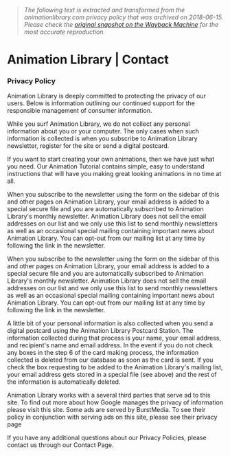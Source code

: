 > *The following text is extracted and transformed from the animationlibrary.com privacy policy that was archived on 2018-06-15. Please check the [original snapshot on the Wayback Machine](https://web.archive.org/web/20180615101626id_/http%3A//animationlibrary.com/privacy) for the most accurate reproduction.*

# Animation Library | Contact

### Privacy Policy

Animation Library is deeply committed to protecting the privacy of our users. Below is information outlining our continued support for the responsible management of consumer information.

While you surf Animation Library, we do not collect any personal information about you or your computer. The only cases when such information is collected is when you subscribe to Animation Library newsletter, register for the site or send a digital postcard.

If you want to start creating your own animations, then we have just what you need. Our Animation Tutorial contains simple, easy to understand instructions that will have you making great looking animations in no time at all.

When you subscribe to the newsletter using the form on the sidebar of this and other pages on Animation Library, your email address is added to a special secure file and you are automatically subscribed to Animation Library's monthly newsletter. Animation Library does not sell the email addresses on our list and we only use this list to send monthly newsletters as well as an occasional special mailing containing important news about Animation Library. You can opt-out from our mailing list at any time by following the link in the newsletter.

When you subscribe to the newsletter using the form on the sidebar of this and other pages on Animation Library, your email address is added to a special secure file and you are automatically subscribed to Animation Library's monthly newsletter. Animation Library does not sell the email addresses on our list and we only use this list to send monthly newsletters as well as an occasional special mailing containing important news about Animation Library. You can opt-out from our mailing list at any time by following the link in the newsletter.

A little bit of your personal information is also collected when you send a digital postcard using the Animation Library Postcard Station. The information collected during that process is your name, your email address, and recipient's name and email address. In the event if you do not check any boxes in the step 6 of the card making process, the information collected is deleted from our database as soon as the card is sent. If you check the box requesting to be added to the Animation Library's mailing list, your email address gets stored in a special file (see above) and the rest of the information is automatically deleted.

Animation Library works with a several third parties that serve ad to this site. To find out more about how Google manages the privacy of information please visit this site. Some ads are served by BurstMedia. To see their policy in conjunction with serving ads on this site, please see their privacy page

If you have any additional questions about our Privacy Policies, please contact us through our Contact Page.
